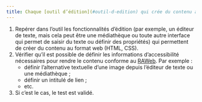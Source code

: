 ```yaml
---
title: Chaque [outil d’édition](#outil-d-edition) qui crée du contenu au format web (HTML, CSS) permet-il de définir les [informations d’accessibilité](#information-d-accessibilite) nécessaires pour créer un contenu conforme au [RAWeb](../raweb1/index.html) ?
---
```

1. Repérer dans l’outil les fonctionnalités d’édition (par exemple, un éditeur de texte, mais cela peut être une médiathèque ou toute autre interface qui permet de saisir du texte ou définir des propriétés) qui permettent de créer du contenu au format web (HTML, CSS).
2. Vérifier qu’il est possible de définir les informations d’accessibilité nécessaires pour rendre le contenu conforme au [RAWeb](../raweb1/index.html). Par exemple : 
	- définir l’alternative textuelle d’une image depuis l’éditeur de texte ou une médiathèque ;
	- définir un intitulé de lien ;
	- etc.
3. Si c’est le cas, le test est validé.